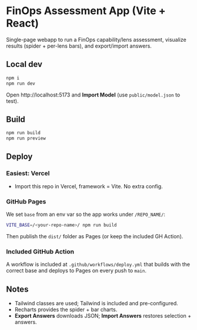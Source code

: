 # FinOps Assessment App (Vite + React)

Single-page webapp to run a FinOps capability/lens assessment, visualize results (spider + per-lens bars), and export/import answers.

## Local dev

```bash
npm i
npm run dev
```

Open http://localhost:5173 and **Import Model** (use `public/model.json` to test).

## Build

```bash
npm run build
npm run preview
```

## Deploy

### Easiest: Vercel
- Import this repo in Vercel, framework = Vite. No extra config.

### GitHub Pages
We set `base` from an env var so the app works under `/REPO_NAME/`:

```bash
VITE_BASE=/<your-repo-name>/ npm run build
```

Then publish the `dist/` folder as Pages (or keep the included GH Action).

### Included GitHub Action
A workflow is included at `.github/workflows/deploy.yml` that builds with the correct base and deploys to Pages on every push to `main`.

## Notes
- Tailwind classes are used; Tailwind is included and pre-configured.
- Recharts provides the spider + bar charts.
- **Export Answers** downloads JSON; **Import Answers** restores selection + answers.
